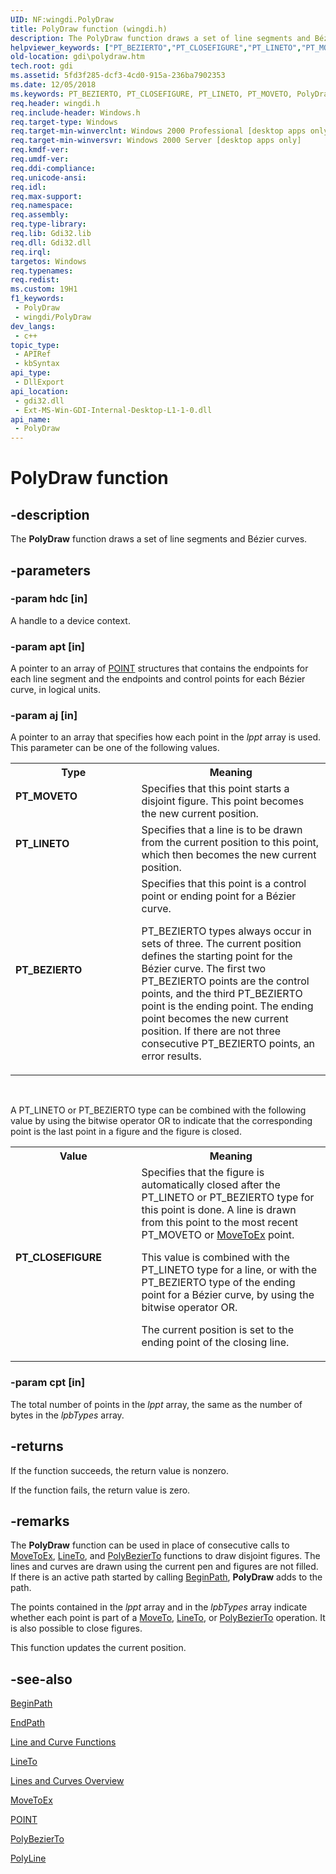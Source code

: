 ```yaml
---
UID: NF:wingdi.PolyDraw
title: PolyDraw function (wingdi.h)
description: The PolyDraw function draws a set of line segments and Bézier curves.
helpviewer_keywords: ["PT_BEZIERTO","PT_CLOSEFIGURE","PT_LINETO","PT_MOVETO","PolyDraw","PolyDraw function [Windows GDI]","_win32_PolyDraw","gdi.polydraw","wingdi/PolyDraw"]
old-location: gdi\polydraw.htm
tech.root: gdi
ms.assetid: 5fd3f285-dcf3-4cd0-915a-236ba7902353
ms.date: 12/05/2018
ms.keywords: PT_BEZIERTO, PT_CLOSEFIGURE, PT_LINETO, PT_MOVETO, PolyDraw, PolyDraw function [Windows GDI], _win32_PolyDraw, gdi.polydraw, wingdi/PolyDraw
req.header: wingdi.h
req.include-header: Windows.h
req.target-type: Windows
req.target-min-winverclnt: Windows 2000 Professional [desktop apps only]
req.target-min-winversvr: Windows 2000 Server [desktop apps only]
req.kmdf-ver: 
req.umdf-ver: 
req.ddi-compliance: 
req.unicode-ansi: 
req.idl: 
req.max-support: 
req.namespace: 
req.assembly: 
req.type-library: 
req.lib: Gdi32.lib
req.dll: Gdi32.dll
req.irql: 
targetos: Windows
req.typenames: 
req.redist: 
ms.custom: 19H1
f1_keywords:
 - PolyDraw
 - wingdi/PolyDraw
dev_langs:
 - c++
topic_type:
 - APIRef
 - kbSyntax
api_type:
 - DllExport
api_location:
 - gdi32.dll
 - Ext-MS-Win-GDI-Internal-Desktop-L1-1-0.dll
api_name:
 - PolyDraw
---
```


# PolyDraw function


## -description

The <b>PolyDraw</b> function draws a set of line segments and Bézier curves.

## -parameters

### -param hdc [in]

A handle to a device context.

### -param apt [in]

A pointer to an array of <a href="/windows/win32/api/windef/ns-windef-point">POINT</a> structures that contains the endpoints for each line segment and the endpoints and control points for each Bézier curve, in logical units.

### -param aj [in]

A pointer to an array that specifies how each point in the <i>lppt</i> array is used. This parameter can be one of the following values.

<table>
<tr>
<th>Type</th>
<th>Meaning</th>
</tr>
<tr>
<td width="40%"><a id="PT_MOVETO"></a><a id="pt_moveto"></a><dl>
<dt><b>PT_MOVETO</b></dt>
</dl>
</td>
<td width="60%">
Specifies that this point starts a disjoint figure. This point becomes the new current position.

</td>
</tr>
<tr>
<td width="40%"><a id="PT_LINETO"></a><a id="pt_lineto"></a><dl>
<dt><b>PT_LINETO</b></dt>
</dl>
</td>
<td width="60%">
Specifies that a line is to be drawn from the current position to this point, which then becomes the new current position.

</td>
</tr>
<tr>
<td width="40%"><a id="PT_BEZIERTO"></a><a id="pt_bezierto"></a><dl>
<dt><b>PT_BEZIERTO</b></dt>
</dl>
</td>
<td width="60%">
Specifies that this point is a control point or ending point for a Bézier curve.

PT_BEZIERTO types always occur in sets of three. The current position defines the starting point for the Bézier curve. The first two PT_BEZIERTO points are the control points, and the third PT_BEZIERTO point is the ending point. The ending point becomes the new current position. If there are not three consecutive PT_BEZIERTO points, an error results.

</td>
</tr>
</table>
 

A PT_LINETO or PT_BEZIERTO type can be combined with the following value by using the bitwise operator OR to indicate that the corresponding point is the last point in a figure and the figure is closed.

<table>
<tr>
<th>Value</th>
<th>Meaning</th>
</tr>
<tr>
<td width="40%"><a id="PT_CLOSEFIGURE"></a><a id="pt_closefigure"></a><dl>
<dt><b>PT_CLOSEFIGURE</b></dt>
</dl>
</td>
<td width="60%">
Specifies that the figure is automatically closed after the PT_LINETO or PT_BEZIERTO type for this point is done. A line is drawn from this point to the most recent PT_MOVETO or <a href="/windows/desktop/api/wingdi/nf-wingdi-movetoex">MoveToEx</a> point.

This value is combined with the PT_LINETO type for a line, or with the PT_BEZIERTO type of the ending point for a Bézier curve, by using the bitwise operator OR.

The current position is set to the ending point of the closing line.

</td>
</tr>
</table>

### -param cpt [in]

The total number of points in the <i>lppt</i> array, the same as the number of bytes in the <i>lpbTypes</i> array.

## -returns

If the function succeeds, the return value is nonzero.

If the function fails, the return value is zero.

## -remarks

The <b>PolyDraw</b> function can be used in place of consecutive calls to <a href="/windows/desktop/api/wingdi/nf-wingdi-movetoex">MoveToEx</a>, <a href="/windows/desktop/api/wingdi/nf-wingdi-lineto">LineTo</a>, and <a href="/windows/desktop/api/wingdi/nf-wingdi-polybezierto">PolyBezierTo</a> functions to draw disjoint figures. The lines and curves are drawn using the current pen and figures are not filled. If there is an active path started by calling <a href="/windows/desktop/api/wingdi/nf-wingdi-beginpath">BeginPath</a>, <b>PolyDraw</b> adds to the path.

The points contained in the <i>lppt</i> array and in the <i>lpbTypes</i> array indicate whether each point is part of a <a href="/windows/desktop/api/wingdi/nf-wingdi-movetoex">MoveTo</a>, <a href="/windows/desktop/api/wingdi/nf-wingdi-lineto">LineTo</a>, or <a href="/windows/desktop/api/wingdi/nf-wingdi-polybezierto">PolyBezierTo</a> operation. It is also possible to close figures.

This function updates the current position.

## -see-also

<a href="/windows/desktop/api/wingdi/nf-wingdi-beginpath">BeginPath</a>



<a href="/windows/desktop/api/wingdi/nf-wingdi-endpath">EndPath</a>



<a href="/windows/desktop/gdi/line-and-curve-functions">Line and Curve Functions</a>



<a href="/windows/desktop/api/wingdi/nf-wingdi-lineto">LineTo</a>



<a href="/windows/desktop/gdi/lines-and-curves">Lines and Curves Overview</a>



<a href="/windows/desktop/api/wingdi/nf-wingdi-movetoex">MoveToEx</a>



<a href="/windows/win32/api/windef/ns-windef-point">POINT</a>



<a href="/windows/desktop/api/wingdi/nf-wingdi-polybezierto">PolyBezierTo</a>



<a href="/windows/desktop/api/wingdi/nf-wingdi-polyline">PolyLine</a>